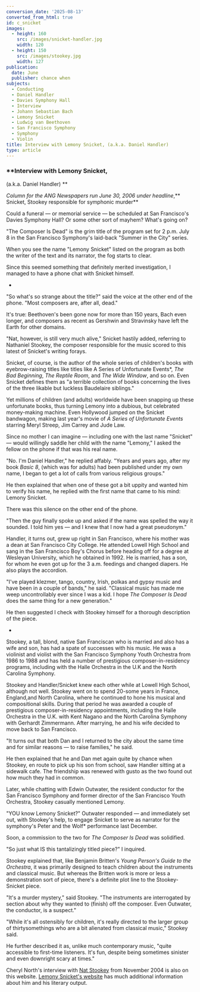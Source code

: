 ```yaml
---
conversion_date: '2025-08-13'
converted_from_html: true
id: c_snicket
images:
  - height: 160
    src: /images/snicket-handler.jpg
    width: 120
  - height: 150
    src: /images/stookey.jpg
    width: 127
publication:
  date: June
  publisher: chance when
subjects:
  - Conducting
  - Daniel Handler
  - Davies Symphony Hall
  - Interview
  - Johann Sebastian Bach
  - Lemony Snicket
  - Ludwig van Beethoven
  - San Francisco Symphony
  - Symphony
  - Violin
title: Interview with Lemony Snicket, (a.k.a. Daniel Handler)
type: article
---
```


### **Interview with Lemony Snicket,
(a.k.a. Daniel Handler)
**

*Column for the ANG Newspapers run June 30, 2006 under headline*,** Snicket, Stookey responsible for symphonic murder**

Could a funeral — or memorial service — be scheduled at San Francisco's Davies Symphony Hall? Or some other sort of mayhem? What's going on?

 "The Composer Is Dead" is the grim title of the program set for 2 p.m. July 8 in the San Francisco Symphony's laid-back "Summer in the City" series.

 When you see the name "Lemony Snicket" listed on the program as both the writer of the text and its narrator, the fog starts to clear.

 Since this seemed something that definitely merited investigation, I managed to have a phone chat with Snicket himself.

*

 "So what's so strange about the title?" said the voice at the other end of the phone. "Most composers are, after all, dead."

 It's true: Beethoven's been gone now for more than 150 years, Bach even longer, and composers as recent as Gershwin and Stravinsky have left the Earth for other domains.

 "Nat, however, is still very much alive," Snicket hastily added, referring to Nathaniel Stookey, the composer responsible for the music scored to this latest of Snicket's writing forays.

 Snicket, of course, is the author of the whole series of children's books with eyebrow-raising titles like titles like A Series of Unfortunate Events*, *The Bad Beginning*, *The Reptile Room*, and *The Wide Window*, and so on. Even Snicket defines them as "a terrible collection of books concerning the lives of the three likable but luckless Baudelaire siblings."

 Yet millions of children (and adults) worldwide have been snapping up these unfortunate books, thus turning Lemony into a dubious, but celebrated money-making machine. Even Hollywood jumped on the Snicket bandwagon, making last year's movie of *A Series of Unfortunate Events* starring Meryl Streep, Jim Carrey and Jude Law.

 Since no mother I can imagine — including one with the last name "Snicket" — would willingly saddle her child with the name "Lemony," I asked the fellow on the phone if that was his real name.

 "No. I'm Daniel Handler," he replied affably. "Years and years ago, after my book *Basic 8*, (which was for adults) had been published under my own name, I began to get a lot of calls from various religious groups."

 He then explained that when one of these got a bit uppity and wanted him to verify his name, he replied with the first name that came to his mind: Lemony Snicket.

 There was this silence on the other end of the phone.

 "Then the guy finally spoke up and asked if the name was spelled the way it sounded. I told him yes — and I knew that I now had a great pseudonym."

 Handler, it turns out, grew up right in San Francisco, where his mother was a dean at San Francisco City College. He attended Lowell High School and sang in the San Francisco Boy's Chorus before heading off for a degree at Wesleyan University, which he obtained in 1992. He is married, has a son, for whom he even got up for the 3 a.m. feedings and changed diapers. He also plays the accordion.

 "I've played klezmer, tango, country, Irish, polkas and gypsy music and have been in a couple of bands," he said. "Classical music has made me weep uncontrollably ever since I was a kid. I hope *The Composer Is Dead* does the same thing for a new generation."

 He then suggested I check with Stookey himself for a thorough description of the piece.

*

 Stookey, a tall, blond, native San Franciscan who is married and also has a wife and son, has had a spate of successes with his music. He was a violinist and violist with the San Francisco Symphony Youth Orchestra from 1986 to 1988 and has held a number of prestigious composer-in-residency programs, including with the Halle Orchestra in the U.K and the North Carolina Symphony.

 Stookey and Handler/Snicket knew each other while at Lowell High School, although not well. Stookey went on to spend 20-some years in France, England,and North Carolina, where he continued to hone his musical and compositional skills. During that period he was awarded a couple of prestigious composer-in-residency appointments, including the Halle Orchestra in the U.K. with Kent Nagano and the North Carolina Symphony with Gerhardt Zimmermann. After marrying, he and his wife decided to move back to San Francisco.

 "It turns out that both Dan and I returned to the city about the same time and for similar reasons — to raise families," he said.

 He then explained that he and Dan met again quite by chance when Stookey, en route to pick up his son from school, saw Handler sitting at a sidewalk cafe. The friendship was renewed with gusto as the two found out how much they had in common.

 Later, while chatting with Edwin Outwater, the resident conductor for the San Francisco Symphony and former director of the San Francisco Youth Orchestra, Stookey casually mentioned Lemony.

 "YOU know Lemony Snicket?" Outwater responded — and immediately set out, with Stookey's help, to engage Snicket to serve as narrator for the symphony's Peter and the Wolf* performance last December.

 Soon, a commission to the two for *The Composer Is Dead* was solidified.

 "So just what IS this tantalizingly titled piece?" I inquired.

 Stookey explained that, like Benjamin Britten's *Young Person's Guide to the Orchestra*, it was primarily designed to teach children about the instruments and classical music. But whereas the Britten work is more or less a demonstration sort of piece, there's a definite plot line to the Stookey-Snicket piece.

 "It's a murder mystery," said Stookey. "The instruments are interrogated by section about why they wanted to (finish) off the composer. Even Outwater, the conductor, is a suspect."

 "While it's all ostensibly for children, it's really directed to the larger group of thirtysomethings who are a bit alienated from classical music," Stookey said.

 He further described it as, unlike much contemporary music, "quite accessible to first-time listeners. It's fun, despite being sometimes sinister and even downright scary at times."

Cheryl North's interview with [Nat Stookey](http://www.northworks.net/c_stookey.htm) from November 2004 is also on this website. [Lemony Snicket's website](http://www.lemonysnicket.com/author.cfm) has much additional information about him and his literary output.

